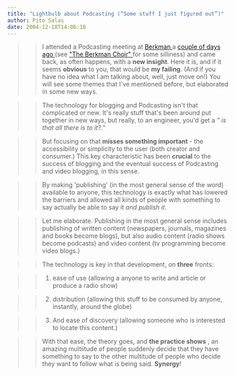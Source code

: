 ```yaml
---
title: "Lightbulb about Podcasting (“Some stuff I just figured out”)"
author: Pito Salas
date: 2004-12-18T14:06:18
---
```



>>

>> I attended a Podcasting meeting at [Berkman
](<http://cyber.law.harvard.edu/home/>)a [couple of days ago
](<http://archive.scripting.com/2004/12/13#When:9:43:04AM>)(see ["The Berkman
Choir" ](<http://static2.podcatch.com/blogs/gems/snedit/berkmanChoir.mp3>)for
some silliness) and came back, as often happens, with a **new insight**. Here
it is, and if it seems **obvious** to you, that would be **my failing**. (And
if you have no idea what I am talking about, well, just move on!) You will see
some themes that I've mentioned before, but elaborated in some new ways.

>>

>> The technology for blogging and Podcasting isn't that complicated or new.
It's really stuff that's been around put together in new ways, but really, to
an engineer, you'd get a _" is that all there is to it?."_

>>

>> But focusing on that **misses something important** - the accessibility or
simplicity to the user (both creator and consumer.) This key characteristic
has been **crucial** to the success of blogging and the eventual success of
Podcasting and video blogging, in this sense.

>>

>> By making 'publishing' (in the most general sense of the word) available to
anyone, this technology is exactly what has lowered the barriers and allowed
all kinds of people with something to say actually be able to say it _and
publish it_.

>>

>> Let me elaborate. Publishing in the most general sense includes publishing
of written content (newspapers, journals, magazines and books become blogs),
but also audio content (radio shows become podcasts) and video content (tv
programming become video blogs.)

>>

>> The technology is key in that development, on **three** fronts:

>>

>>   1. ease of use (allowing a anyone to write and article or produce a radio
show)

>>   2. distribution (allowing this stuff to be consumed by anyone, instantly,
around the globe)

>>   3. And ease of discovery (allowing someone who is interested to locate
this content.)

>>

>> With that ease, the theory goes, and **the practice shows** , an amazing
multiitude of people suddenly decide that they have something to say to the
other multitude of people who decide they want to follow what is being said.
**Synergy**!



